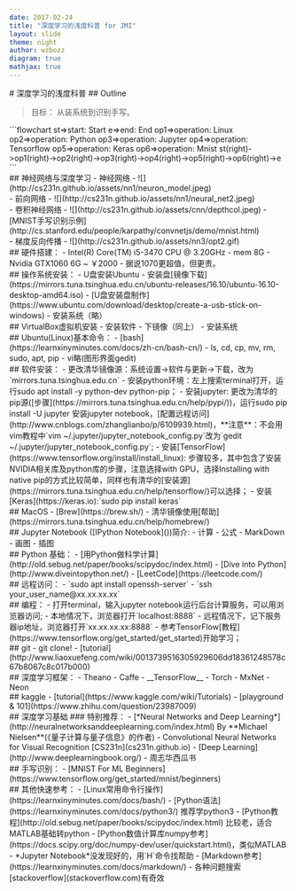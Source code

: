 ```yaml
---
date: 2017-02-24
title: "深度学习的浅度科普 for JMI"
layout: slide
theme: night
author: wzbozz
diagram: true
mathjax: true
---
```


<section markdown="1">
# 深度学习的浅度科普
## Outline

> 目标： 从装系统到识别手写。

</section> <section markdown="1">
```flowchart
st=>start: Start
e=>end: End
op1=>operation: Linux
op2=>operation: Python
op3=>operation: Jupyter
op4=>operation: Tensorflow
op5=>operation: Keras
op6=>operation: Mnist 
st(right)->op1(right)->op2(right)->op3(right)->op4(right)->op5(right)->op6(right)->e
```
</section> <section markdown="1">
## 神经网络与深度学习
- 神经网络
- ![](http://cs231n.github.io/assets/nn1/neuron_model.jpeg)
</section> <section markdown="1">
- 前向网络
- ![](http://cs231n.github.io/assets/nn1/neural_net2.jpeg)
</section> <section markdown="1">
- 卷积神经网络
- ![](http://cs231n.github.io/assets/cnn/depthcol.jpeg)
- [MNIST手写识别示例](http://cs.stanford.edu/people/karpathy/convnetjs/demo/mnist.html)
</section> <section markdown="1">
- 梯度反向传播
- ![](http://cs231n.github.io/assets/nn3/opt2.gif)

</section> <section markdown="1">
## 硬件搭建：
- Intel(R) Core(TM) i5-3470 CPU @ 3.20GHz
- mem 8G
- Nvidia GTX1060 6G ~ ￥2000
  - 据说1070更超值，但更贵。
</section> <section markdown="1">
## 操作系统安装：
- U盘安装Ubuntu
  - 安装盘[镜像下载](https://mirrors.tuna.tsinghua.edu.cn/ubuntu-releases/16.10/ubuntu-16.10-desktop-amd64.iso)
  - [U盘安装盘制作](https://www.ubuntu.com/download/desktop/create-a-usb-stick-on-windows)
  - 安装系统（略）
</section> <section markdown="1">
## VirtualBox虚拟机安装
- 安装软件
- 下镜像（同上）
- 安装系统
</section> <section markdown="1">
## Ubuntu(Linux)基本命令：
- [bash](https://learnxinyminutes.com/docs/zh-cn/bash-cn/)
- ls, cd, cp, mv, rm, sudo, apt, pip
- vi略(图形界面gedit)
</section> <section markdown="1">
## 软件安装：
- 更改清华镜像源：系统设置->软件与更新->下载，改为`mirrors.tuna.tsinghua.edu.cn`
- 安装python环境：左上搜索terminal打开，运行sudo apt install -y python-dev python-pip；
- 安装jupyter: 更改为清华的pip源([步骤](https://mirrors.tuna.tsinghua.edu.cn/help/pypi/))，运行sudo pip install -U jupyter 安装jupyter notebook，[配置远程访问](http://www.cnblogs.com/zhanglianbo/p/6109939.html)，**注意**：不会用vim教程中`vim ~/.jupyter/jupyter_notebook_config.py`改为`gedit ~/.jupyter/jupyter_notebook_config.py`;
- 安装[TensorFlow](https://www.tensorflow.org/install/install_linux): 步骤较多，其中包含了安装NVIDIA相关库及python库的步骤，注意选择with GPU，选择Installing with native pip的方式比较简单，同样也有清华的[安装源](https://mirrors.tuna.tsinghua.edu.cn/help/tensorflow/)可以选择；
- 安装[Keras](https://keras.io):`sudo pip install keras`

</section> <section markdown="1">
## MacOS
- [Brew](https://brew.sh/)
- 清华镜像使用[帮助](https://mirrors.tuna.tsinghua.edu.cn/help/homebrew/)
</section> <section markdown="1">
## Jupyter Notebook ([IPython Notebook]())简介:
 - 计算
 - 公式
 - MarkDown
 - 画图
 - 插图
</section> <section markdown="1">
## Python 基础：
- [用Python做科学计算](http://old.sebug.net/paper/books/scipydoc/index.html)
- [Dive into Python](http://www.diveintopython.net/)
- [LeetCode](https://leetcode.com/)
</section> <section markdown="1">
## 远程访问：
 - `sudo apt install openssh-server`
 - `ssh your_user_name@xx.xx.xx.xx`
 </section> <section markdown="1">
## 编程：
 - 打开terminal，输入jupyter notebook运行后台计算服务，可以用浏览器访问;
 - 本地情况下，浏览器打开`localhost:8888`
 - 远程情况下，记下服务器ip地址，浏览器打开`xx.xx.xx.xx:8888`
 - 参考TensorFlow[教程](https://www.tensorflow.org/get_started/get_started)开始学习；
</section> <section markdown="1">
## git 
- git clone!
- [tutorial](http://www.liaoxuefeng.com/wiki/0013739516305929606dd18361248578c67b8067c8c017b000)
</section> <section markdown="1">
## 深度学习框架：
 - Theano
 - Caffe
 - __TensorFlow__
 - Torch
 - MxNet
 - Neon
</section> <section markdown="1">
## kaggle
 - [tutorial](https://www.kaggle.com/wiki/Tutorials)
 - [playground & 101](https://www.zhihu.com/question/23987009)
</section> <section markdown="1">
## 深度学习基础
### 特别推荐：
- [*Neural Networks and Deep Learning*](http://neuralnetworksanddeeplearning.com/index.html) By **Michael Nielsen**(《量子计算与量子信息》的作者)
-  Convolutional Neural Networks for Visual Recognition [CS231n](cs231n.github.io) 
- [Deep Learning](http://www.deeplearningbook.org/)
- 周志华西瓜书
</section> <section markdown="1">
## 手写识别：
  - [MNIST For ML Beginners](https://www.tensorflow.org/get_started/mnist/beginners)
</section> <section markdown="1">
## 其他快速参考：
 - [Linux常用命令行操作](https://learnxinyminutes.com/docs/bash/)
 - [Python语法](https://learnxinyminutes.com/docs/python3/) 推荐学python3
 - [Python教程](http://old.sebug.net/paper/books/scipydoc/index.html) 比较老，适合MATLAB基础转python
 - [Python数值计算库numpy参考](https://docs.scipy.org/doc/numpy-dev/user/quickstart.html)，类似MATLAB
 - *Jupyter Notebook*没发现好的，用`H`命令找帮助
 - [Markdown参考](https://learnxinyminutes.com/docs/markdown/)
 - 各种问题搜索[stackoverflow](stackoverflow.com)有奇效
</section> 
